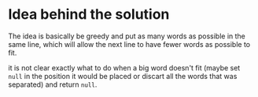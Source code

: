 # Idea behind the solution

The idea is basically be greedy and put as many words as possible in the same line, which will allow the next line to have fewer words as possible to fit.

it is not clear exactly what to do when a big word doesn't fit (maybe set `null` in the position it would be placed or discart all the words that was separated) and return `null`.
